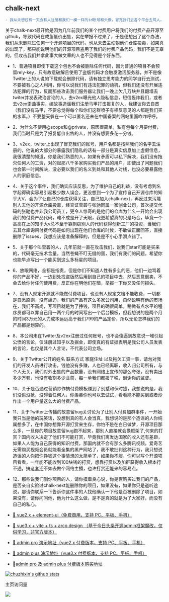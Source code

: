  ## chalk-next
 
```diff
- 我从未想过有一天会有人注册和我们一模一样的id账号和头像，冒充我们去各个平台去骂人，故意用招骂的言论去推广我们的项目，故意去帮我们招黑，还告诉别人自己有精神分裂症，告诉别人自己是项目的开发者，还告诉别人我写的项目故意留bug让别人付费加群，然后故意去别人的项目下面说我们的产品多么牛，别人的产品多么垃圾，我承认你山寨的很有水平，你有这个时间去干点正事你早就发财了，你成功的让很多人都加我qq骂我，我现在禁止别人加我了，你得偿所愿了，本人在此声明，本人尊重所有开源作者，不会傻到与众多开源作者为敌，希望那个冒充我的人您高抬贵手，如果我之前得罪过你，我正式向你道歉。

```

 
 关于chalk-next最开始是因为几年前我们的某个付费用户将我们的付费产品开源至github，导致代码在咸鱼低价出售，实在举报不过来了，于是便想出了这个办法，我们从未删除过任何一个开源项目的代码，也从未去主动朝他们仓库投毒，如果真的出现了，那只能说明他们的开源项目盗用了我们的付费产品代码，我们不是无辜的，但攻击我们并拿此事大做文章的人也不见得是个好东西。

 - 1、普通项目即使下载这个包也不会被删除任何代码，因为普通的项目不会预留rely-key，只有故意破解且使用了盗版代码才会触发激活服务器，并不是像Twitter上的人说的下载就会删除代码，请有独立思考能力的同学自行去测试，不要被有心之人利用，你可以说我们有违法犯罪的动机，但我们还没有开展违法犯罪的行为，反而那些攻击我们服务器让我们一晚上欠几万块并且翻墙去twiter并发表政治言论的人，去v2ex曝光他人隐私信息，短信轰炸我们，或者去v2ex歪曲事实，编故事造谣我们注册马甲打击报复的人，我建议你去自首（我们没有马甲，不要总觉得每个和你们这群喷子有相反意见的人都是我们买的水军。）不要整天躲在一个可以匿名还未在中国备案的网站里面咋咋呼呼。
 
 - 2、为什么不使用@scope和@private，原因很简单，私有包每个月要付费，我们当时只是为了报复低价出售的人，并没有想要多花一分钱。
 
 - 3、v2ex，twiter上出现了冒充我们的账号，用户名都是按照我们的名字去注册的，他说的大部分的暴露我们隐私的话有一部分是真实信息加上虚假信息，我很清楚的知道，你是我们熟悉的人，如果有矛盾可以私下解决，我们没有拖欠任何人的工资，对的起那八千多家购买我们产品的用户，即使出了问题我们也会第一时间解决，没必要以我们的名义到处和其他人对线，也没必要暴露他人的家庭信息。
 
 - 4、关于这个事件，我们确实应该反思，为了维护自己的利益，没有考虑到名字起得确实容易引起极少数人误会，更没想到一个为了宣传自己开源仓库的知乎大V，会为了让自己的仓库获得关注，自己加入chalk-next，再反过来污蔑别人去他的开源仓库投毒，经查证雪碧与张驰同属一家创业公司，首次提交代码的张驰也并非我公司员工，更令人惊奇的是他们的仓库为什么一开始会出现我们的付费产品代码，难不成是开了天眼，我更希望真的只是巧合，毕竟一个高高在上的知乎大v总不至于靠剽窃别人的代码获得创新工厂的投资，当我们去其仓库询问付费代码是如何出现在他们仓库的时候，不敢做正面回答，直接删除了issues，我想应该是准备解释的，但是是不小心手滑点错了。
 
 - 5、关于那个叫雪碧的人，几年前就一直在攻击我们，说我们star可能是买来的，代码毫无技术含量，当然苍蝇不叮无缝的蛋，我们有我们的问题，希望你也能早点写出一个能买到这么多标星的项目。
 
 - 6、放眼网络，全都是指责，但是你们不知道人性有多么的恶，他们一边骂着你的产品不好，一边到处找盗版然后用到自己的项目中去，然后恶意倒卖，不会去给你付任何使用费，反正你在明他们在暗，举报一下你又没任何损失。
 
 - 7、没有人规定开源就不能做付费项目，也没有人规定文档不能收费，一切都是自愿原则，没有逼迫，我们的产品有这么多家公司用，自然说明有他的市场在，我们不高尚，写项目就是为了挣钱，项目的确很简单，稍微有点水平的程序员都可以靠自己用一两个月的时间写出一个后台模板，但我想说的是两个月的时间3万元的人力成本远远高于我们799的产品定价，所以无论怎样我们的产品都是划算的。
 
 - 8、本公司未在Twitter及v2ex注册过任何账号，也不会傻逼到故意说一堆引起公愤的言论，仅注册过知乎以及掘金，即使真的有证据表明是我公司人员发表的言论，也仅是其个人言论，不代表公司立场。
 
 - 9、关于Twitter公开的姓名 联系方式 家庭住址 以及拖欠工资一事，请勿对我们的开发人员进行攻击，钱他没有多赚，人也已经离职，收入归公司所有，与个人无关，我们对外出售的产品数量，没有网络上宣传的那么夸张，没有卖出多少万套，也没有收割多少韭菜，每一单我们都报了税，谢谢你的监督。
 
 - 10、关于是否通过营销炒作搞付费模板赚到了别墅和保时捷，我想说的是，我们没偷没抢，没碍着任何人，你羡慕你也可以去试试，看看能不能买到或者炒作出一个用户量这么大的付费产品。

 - 11、关于Twitter上传播的故意留bug关讨论为了让别人付费加群事件，一开始我只当是他的玩笑话，没想到真的有人会当真，我想说的是那个造谣的人你纯属想多了，在中国你想靠开源打赏来生存，你怕不是在白日做梦，开源项目那么多，一旦你的项目故意留bug跑不起来，那别人直接就会换框架了,何来的打赏？国内收入决定了他们不可能打赏，毕竟我们离发达国家的收入还有差距，如果人人能为自己获得的知识付费，那国内就不会有那么多腾讯视频，爱奇艺无需购买视频会员就能看全集的黑产网站了，我不敢批判这种行为，我只想说造谣的人你把你挣钱这个事情想的太简单了，如果你不服，你可以写个开源项目看看，一年能不能收到100块钱的打赏，想靠打赏以及加群获得收入根本行不通，搞这套还不如去做个网络主播，也许打赏还能来的容易点。
 
 - 12、那些说我们删你项目的人，请你摸着良心说，你是否购买过我们的产品，是否亲自实验过chalk-next能删除你的项目，如果没有，如果你只是道听途说，那请你联系一下告诉你这件事的人找他确认一下他是否被删除了项目，如果没有，请你问问他，他为什么这么做，是不是真的就是为了大家好，而没有自己的私心。

 - [🎉 vue2.x + element-ui（免费商用，支持 PC、平板、手机）](https://vue-admin-beautiful.com/vue-admin-beautiful-element/?hmsr=github&hmpl=&hmcu=&hmkw=&hmci=)

- [🎉 vue3.x + vite + ts + arco.design （基于今日头条开源admin框架魔改，仅供学习，非官方版本）](https://vue-admin-beautiful.com/vue-admin-arco/?hmsr=github&hmpl=&hmcu=&hmkw=&hmci=)

- [🚀 admin pro 演示地址（vue2.x 付费版本，支持 PC、平板、手机）](https://vue-admin-beautiful.com/admin-pro/?hmsr=github&hmpl=&hmcu=&hmkw=&hmci=)

- [🚀 admin plus 演示地址（vue3.x 付费版本，支持 PC、平板、手机）](https://vue-admin-beautiful.com/admin-plus/?hmsr=github&hmpl=&hmcu=&hmkw=&hmci=)

- [📌admin pro 及 admin plus 付费版本购买地址](https://vue-admin-beautiful.com/authorization/)

[![chuzhixin's github stats](https://github-readme-stats.vercel.app/api?username=chuzhixin&theme=default&show_icons=true&bg_color=30,11998e,44b984&title_color=fff&text_color=fff&icon_color=ffffff&include_all_commits=true)](https://github.com/chuzhixin/vue-admin-better)

主页访问量<br>

![](https://profile-counter.glitch.me/chuzhixin/count.svg)
